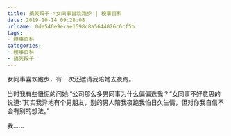 ```yaml
---
title: 搞笑段子->女同事喜欢跑步 | 糗事百科
date: 2019-10-14 09:28:08
urlname: 0de546e9ecae1598c8a5644026c6cf5b
tags: 
- 糗事百科
categories:
- 糗事百科
- 搞笑段子
---
```

女同事喜欢跑步，有一次还邀请我陪她去夜跑。

当时我有些忸怩的问她:“公司那么多男同事为什么偏偏选我？”女同事不好意思的说道:“其实我异地有个男朋友，别的男人陪我夜跑我怕日久生情，但对你我自信不会有别的想法。”

我......


